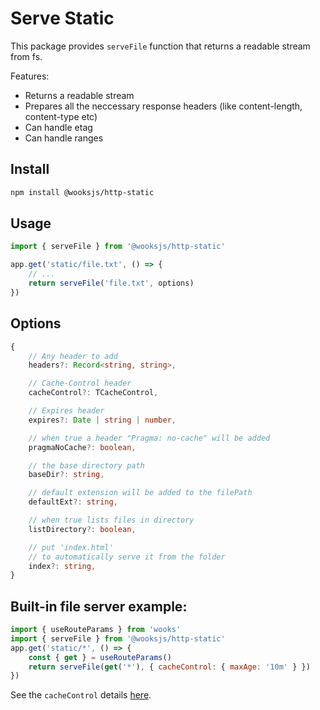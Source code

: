 # Serve Static

This package provides `serveFile` function that returns a readable stream from fs.

Features:

-   Returns a readable stream
-   Prepares all the neccessary response headers (like content-length, content-type etc)
-   Can handle etag
-   Can handle ranges

## Install

```bash
npm install @wooksjs/http-static
```

## Usage

```js
import { serveFile } from '@wooksjs/http-static'

app.get('static/file.txt', () => {
    // ...
    return serveFile('file.txt', options)
})
```

## Options

```ts
{
    // Any header to add
    headers?: Record<string, string>,

    // Cache-Control header
    cacheControl?: TCacheControl,

    // Expires header
    expires?: Date | string | number,

    // when true a header "Pragma: no-cache" will be added
    pragmaNoCache?: boolean,

    // the base directory path
    baseDir?: string,

    // default extension will be added to the filePath
    defaultExt?: string,

    // when true lists files in directory
    listDirectory?: boolean,

    // put 'index.html'
    // to automatically serve it from the folder
    index?: string,
}
```

## Built-in file server example:

```js
import { useRouteParams } from 'wooks'
import { serveFile } from '@wooksjs/http-static'
app.get('static/*', () => {
    const { get } = useRouteParams()
    return serveFile(get('*'), { cacheControl: { maxAge: '10m' } })
})
```

See the `cacheControl` details [here](./composables/response.md#cache-control).
